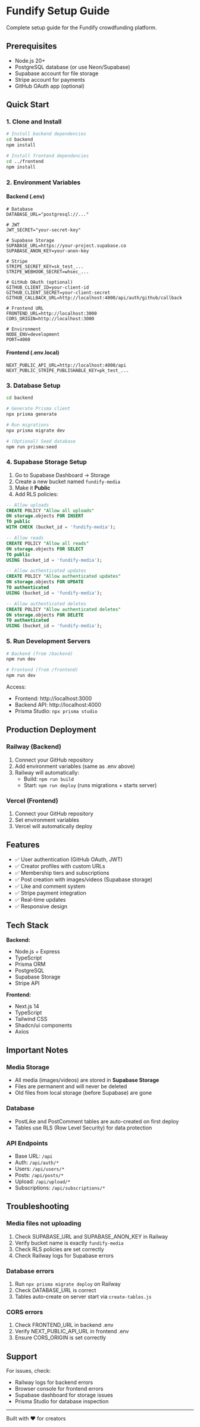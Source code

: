# Fundify Setup Guide

Complete setup guide for the Fundify crowdfunding platform.

## Prerequisites

- Node.js 20+
- PostgreSQL database (or use Neon/Supabase)
- Supabase account for file storage
- Stripe account for payments
- GitHub OAuth app (optional)

## Quick Start

### 1. Clone and Install

```bash
# Install backend dependencies
cd backend
npm install

# Install frontend dependencies
cd ../frontend
npm install
```

### 2. Environment Variables

#### Backend (.env)

```env
# Database
DATABASE_URL="postgresql://..."

# JWT
JWT_SECRET="your-secret-key"

# Supabase Storage
SUPABASE_URL=https://your-project.supabase.co
SUPABASE_ANON_KEY=your-anon-key

# Stripe
STRIPE_SECRET_KEY=sk_test_...
STRIPE_WEBHOOK_SECRET=whsec_...

# GitHub OAuth (optional)
GITHUB_CLIENT_ID=your-client-id
GITHUB_CLIENT_SECRET=your-client-secret
GITHUB_CALLBACK_URL=http://localhost:4000/api/auth/github/callback

# Frontend URL
FRONTEND_URL=http://localhost:3000
CORS_ORIGIN=http://localhost:3000

# Environment
NODE_ENV=development
PORT=4000
```

#### Frontend (.env.local)

```env
NEXT_PUBLIC_API_URL=http://localhost:4000/api
NEXT_PUBLIC_STRIPE_PUBLISHABLE_KEY=pk_test_...
```

### 3. Database Setup

```bash
cd backend

# Generate Prisma client
npx prisma generate

# Run migrations
npx prisma migrate dev

# (Optional) Seed database
npm run prisma:seed
```

### 4. Supabase Storage Setup

1. Go to Supabase Dashboard → Storage
2. Create a new bucket named `fundify-media`
3. Make it **Public**
4. Add RLS policies:

```sql
-- Allow uploads
CREATE POLICY "Allow all uploads"
ON storage.objects FOR INSERT
TO public
WITH CHECK (bucket_id = 'fundify-media');

-- Allow reads
CREATE POLICY "Allow all reads"
ON storage.objects FOR SELECT
TO public
USING (bucket_id = 'fundify-media');

-- Allow authenticated updates
CREATE POLICY "Allow authenticated updates"
ON storage.objects FOR UPDATE
TO authenticated
USING (bucket_id = 'fundify-media');

-- Allow authenticated deletes
CREATE POLICY "Allow authenticated deletes"
ON storage.objects FOR DELETE
TO authenticated
USING (bucket_id = 'fundify-media');
```

### 5. Run Development Servers

```bash
# Backend (from /backend)
npm run dev

# Frontend (from /frontend)
npm run dev
```

Access:
- Frontend: http://localhost:3000
- Backend API: http://localhost:4000
- Prisma Studio: `npx prisma studio`

## Production Deployment

### Railway (Backend)

1. Connect your GitHub repository
2. Add environment variables (same as .env above)
3. Railway will automatically:
   - Build: `npm run build`
   - Start: `npm run deploy` (runs migrations + starts server)

### Vercel (Frontend)

1. Connect your GitHub repository
2. Set environment variables
3. Vercel will automatically deploy

## Features

- ✅ User authentication (GitHub OAuth, JWT)
- ✅ Creator profiles with custom URLs
- ✅ Membership tiers and subscriptions
- ✅ Post creation with images/videos (Supabase storage)
- ✅ Like and comment system
- ✅ Stripe payment integration
- ✅ Real-time updates
- ✅ Responsive design

## Tech Stack

**Backend:**
- Node.js + Express
- TypeScript
- Prisma ORM
- PostgreSQL
- Supabase Storage
- Stripe API

**Frontend:**
- Next.js 14
- TypeScript
- Tailwind CSS
- Shadcn/ui components
- Axios

## Important Notes

### Media Storage
- All media (images/videos) are stored in **Supabase Storage**
- Files are permanent and will never be deleted
- Old files from local storage (before Supabase) are gone

### Database
- PostLike and PostComment tables are auto-created on first deploy
- Tables use RLS (Row Level Security) for data protection

### API Endpoints
- Base URL: `/api`
- Auth: `/api/auth/*`
- Users: `/api/users/*`
- Posts: `/api/posts/*`
- Upload: `/api/upload/*`
- Subscriptions: `/api/subscriptions/*`

## Troubleshooting

### Media files not uploading
1. Check SUPABASE_URL and SUPABASE_ANON_KEY in Railway
2. Verify bucket name is exactly `fundify-media`
3. Check RLS policies are set correctly
4. Check Railway logs for Supabase errors

### Database errors
1. Run `npx prisma migrate deploy` on Railway
2. Check DATABASE_URL is correct
3. Tables auto-create on server start via `create-tables.js`

### CORS errors
1. Check FRONTEND_URL in backend .env
2. Verify NEXT_PUBLIC_API_URL in frontend .env
3. Ensure CORS_ORIGIN is set correctly

## Support

For issues, check:
- Railway logs for backend errors
- Browser console for frontend errors
- Supabase dashboard for storage issues
- Prisma Studio for database inspection

---

Built with ❤️ for creators

